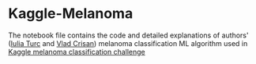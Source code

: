 # Kaggle-Melanoma
The notebook file contains the code and detailed explanations of authors' ([Iulia Turc](https://github.com/iuliaturc) and [Vlad Crisan](https://github.com/Vlad-C-Crisan)) melanoma classification ML algorithm used in [Kaggle melanoma classification challenge](https://www.kaggle.com/c/siim-isic-melanoma-classification)
